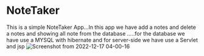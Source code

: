 # NoteTaker
This is a simple NoteTaker App...In this app we have add a notes and delete a notes and showing all note from the database .....for the database we have use a MYSQL with hibernate and for server-side we have use a Servlet  and jsp 
![Screenshot from 2022-12-17 04-00-16](https://user-images.githubusercontent.com/72875884/208200597-32947fda-c6a4-498f-9cd4-c7481a48e99a.png)
